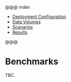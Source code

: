 @@@ index

* [Deployment Configuration](deployment-configuration.md)
* [Data Volumes](data-volumes.md)
* [Scenarios](scenarios.md)
* [Results](results.md)

@@@

# Benchmarks

TBC.